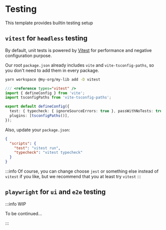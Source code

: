 # Testing

This template provides builtin testing setup

## `vitest` for `headless` testing

By default, unit tests is powered by [Vitest](https://vitest.dev/) for performance and negative configuration purpose.

Our root `package.json` already includes `vite` and `vite-tsconfig-paths`,
so you don't need to add them in every package.

```bash title="Install vitest"
yarn workspace @my-org/my-lib add -D vitest
```

```ts title="libs/my-lib/vite.config.ts"
/// <reference types="vitest" />
import { defineConfig } from 'vite';
import tsconfigPaths from 'vite-tsconfig-paths';

export default defineConfig({
  test: { typecheck: { ignoreSourceErrors: true }, passWithNoTests: true },
  plugins: [tsconfigPaths()],
});
```

Also, update your `package.json`:

```json
{
  "scripts": {
    "test": "vitest run",
    "typecheck": "vitest typecheck"
  }
}
```

:::info
Of course, you can change choose `jest` or something else instead of `vitest` if you like, but we recommend that you at least try `vitest`
:::

## `playwright` for `ui` and `e2e` testing

:::info WIP

To be continued...

:::

